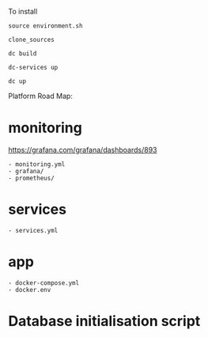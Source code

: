 To install

    source environment.sh

    clone_sources

    dc build

    dc-services up

    dc up

Platform Road Map:

# monitoring
https://grafana.com/grafana/dashboards/893
    
    - monitoring.yml
    - grafana/
    - prometheus/
    
# services
    - services.yml

# app
    - docker-compose.yml
    - docker.env

# Database initialisation script


